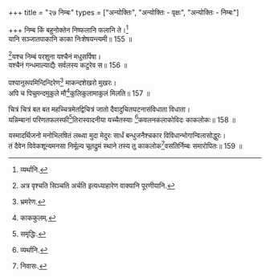 +++
title = "२७ निम्बः"
types = ["अन्योक्तिः", "अन्योक्तिः - वृक्षः", "अन्योक्तिः - निम्बः"]

+++
निम्ब किं बहुनोक्तेन निष्फलानि फलानि ते।[^5]  
यानि सञ्जातपाकानि काका निःशेषयन्त्यमी॥ 155 ॥  
  
[^5]: व्यर्थानि.

[^1]यश्च निम्बं परशुना यश्चैनं मधुसर्पिषा।  
यश्चैनं गन्धमाल्याद्यैः सर्वलस्य कटुरेव स॥ 156 ॥  
  
[^1]: अत्र वृश्चति सिञ्चति अर्चति इत्यध्याहारेण वाक्यानि पूरणीयानि.

पश्यानुरूपमिन्दिन्दिरेण[^2] माकन्दशेखरो मुखरः।  
अपि च पिचुमन्दमुकुले मौ[^3]कुलिकुलामाकुलं मिलति॥ 157 ॥  
  
[^2]: भ्रमरेण.

[^3]: काककुलम्.

चित्रं चित्रं बत बत महच्चित्रमेतद्विचित्रं जातो दैवादुचितघटनासंविधाता विधाता।  
यन्निम्बानां परिणतफलस्फी[^4]तिरास्वादनीया यच्चैतस्याः [^5]कवलनकलाकोविदः काकलोकः॥ 158 ॥  
  
[^4]: समृद्धिः.

[^5]: भक्षणचातुर्यम्.

यस्मादर्थिजनो मनोभिलषितं लब्ध्वा मुदा मेदुरः सार्धं बन्धुजनैश्चकार विविधान्भोगान्विलासोद्धुरः।  
तं दैवेन विवेकशून्यमनसा निर्मूल्य चूतद्रुमं स्थाने तस्य तु काकलोक[^6]वसतिर्निम्बः समारोपितः॥ 159 ॥  
  
[^6]: निवासः.
